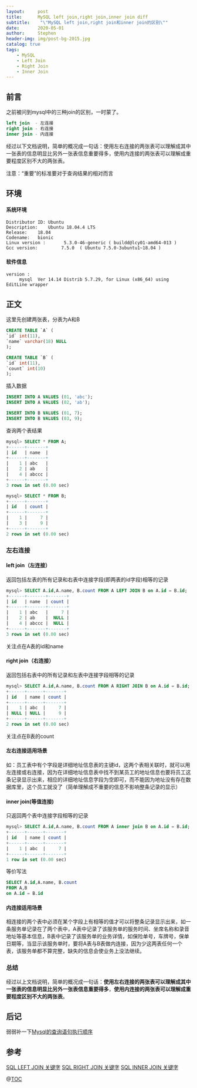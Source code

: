 ```yaml
---
layout:     post
title:      MySQL left join,right join,inner join diff
subtitle:    "\"MySQL left join,right join和inner join的区别\""
date:       2020-05-01
author:     Stephen
header-img: img/post-bg-2015.jpg
catalog: true
tags:
    - MySQL
    - Left Join
    - Right Join
    - Inner Join
---
```

## 前言

之前被问到mysql中的三种join的区别，一时蒙了。

```sql
left join  - 左连接
right join - 右连接
inner join - 内连接
```

经过以下文档说明，简单的概况成一句话：使用左右连接的两张表可以理解成其中一张表的信息明显比另外一张表信息重要得多，使用内连接的两张表可以理解成重要程度区别不大的两张表。

注意：“重要”的标准要对于查询结果的相对而言

## 环境
#### 系统环境
```text
Distributor ID:	Ubuntu
Description:	Ubuntu 18.04.4 LTS
Release:	18.04
Codename:	bionic
Linux version :       5.3.0-46-generic ( buildd@lcy01-amd64-013 ) 
Gcc version:         7.5.0  ( Ubuntu 7.5.0-3ubuntu1~18.04 )
```
#### 软件信息
```text
version : 	
     mysql  Ver 14.14 Distrib 5.7.29, for Linux (x86_64) using  EditLine wrapper
```

## 正文
这里先创建两张表，分表为A和B
```sql
CREATE TABLE `A` (
`id` int(11),
`name` varchar(18) NULL
);

CREATE TABLE `B` (
`id` int(11),
`count` int(10)
);
```
插入数据
```sql
INSERT INTO A VALUES (01, 'abc');
INSERT INTO A VALUES (02, 'ab');

INSERT INTO B VALUES (01, 7);
INSERT INTO B VALUES (03, 9);
```
查询两个表结果
```sql
mysql> SELECT * FROM A;
+------+-------+
| id   | name  |
+------+-------+
|    1 | abc   |
|    2 | ab    |
|    4 | abccc |
+------+-------+
3 rows in set (0.00 sec)

mysql> SELECT * FROM B;
+------+-------+
| id   | count |
+------+-------+
|    1 |     7 |
|    3 |     9 |
+------+-------+
2 rows in set (0.00 sec)
```
### 左右连接
#### left join（左连接）
返回包括左表的所有记录和右表中连接字段(即两表的id字段)相等的记录
```sql
mysql> SELECT A.id,A.name, B.count FROM A LEFT JOIN B on A.id = B.id;
+------+-------+-------+
| id   | name  | count |
+------+-------+-------+
|    1 | abc   |     7 |
|    2 | ab    |  NULL |
|    4 | abccc |  NULL |
+------+-------+-------+
3 rows in set (0.00 sec)
```
关注点在A表的id和name
#### right join（右连接）
返回包括右表中的所有记录和左表中连接字段相等的记录
```sql
mysql> SELECT A.id,A.name, B.count FROM A RIGHT JOIN B on A.id = B.id;
+------+------+-------+
| id   | name | count |
+------+------+-------+
|    1 | abc  |     7 |
| NULL | NULL |     9 |
+------+------+-------+
2 rows in set (0.00 sec)
```
关注点在B表的count
#### 左右连接适用场景
如：员工表中有个字段是详细地址信息表的主键id，这两个表相关联时，就可以用左连接或右连接，因为在详细地址信息表中找不到某员工的地址信息也要将员工这条记录显示出来，相应的详细地址信息字段为空即可，而不能因为地址没有存在数据库里，这个员工就没了（简单理解成不重要的信息不影响整条记录的显示）

#### inner join(等值连接)
只返回两个表中连接字段相等的记录
```sql
mysql> SELECT A.id,A.name, B.count FROM A inner join B on A.id = B.id;
+------+------+-------+
| id   | name | count |
+------+------+-------+
|    1 | abc  |     7 |
+------+------+-------+
1 row in set (0.00 sec)
```
等价写法
```sql
SELECT A.id,A.name, B.count 
FROM A,B 
on A.id = B.id
```
#### 内连接适用场景
相连接的两个表中必须在某个字段上有相等的值才可以将整条记录显示出来，如一条服务单记录在了两个表中，A表中记录了该服务单的服务时间、坐席名称和录音地址等基本信息，B表中记录了该服务单的业务详情，如保险单号，车牌号，保单日期等，当显示该服务单时，要将A表与B表做内连接，因为少这两表任何一个表，该服务单都不算完整，缺失的信息会使业务上没法继续。
### 总结
经过以上文档说明，简单的概况成一句话：**使用左右连接的两张表可以理解成其中一张表的信息明显比另外一张表信息重要得多**，**使用内连接的两张表可以理解成重要程度区别不大的两张表**。
## 后记
弱弱补一下[Mysql的查询语句执行顺序]()
## 参考
[SQL LEFT JOIN 关键字](https://www.w3school.com.cn/sql/sql_join_left.asp)
[SQL RIGHT JOIN 关键字](https://www.w3school.com.cn/sql/sql_join_right.asp)
[SQL INNER JOIN 关键字](https://www.w3school.com.cn/sql/sql_join_inner.asp)

@[TOC](这里写自定义目录标题)


